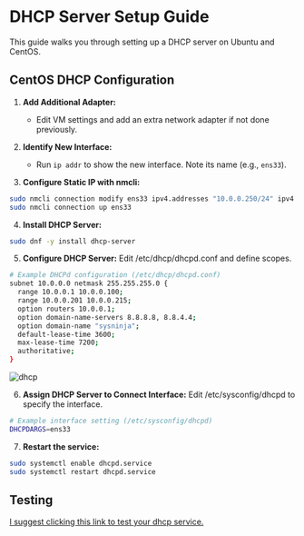 # DHCP Server Setup Guide

This guide walks you through setting up a DHCP server on Ubuntu and CentOS.

## CentOS DHCP Configuration

1. **Add Additional Adapter:**
   - Edit VM settings and add an extra network adapter if not done previously.

2. **Identify New Interface:**
   - Run `ip addr` to show the new interface. Note its name (e.g., `ens33`).

3. **Configure Static IP with nmcli:**

```bash
sudo nmcli connection modify ens33 ipv4.addresses "10.0.0.250/24" ipv4.gateway "10.0.0.1" ipv4.dns "8.8.8.8, 8.8.4.4"
sudo nmcli connection up ens33
```

4. **Install DHCP Server:**

```bash
sudo dnf -y install dhcp-server
```
5. **Configure DHCP Server:**
Edit /etc/dhcp/dhcpd.conf and define scopes.
```bash
# Example DHCPd configuration (/etc/dhcp/dhcpd.conf)
subnet 10.0.0.0 netmask 255.255.255.0 {
  range 10.0.0.1 10.0.0.100;
  range 10.0.0.201 10.0.0.215;
  option routers 10.0.0.1;
  option domain-name-servers 8.8.8.8, 8.8.4.4;
  option domain-name "sysninja";
  default-lease-time 3600;
  max-lease-time 7200;
  authoritative;
}
```
![dhcp](https://github.com/Iamaguest5/Document-Document-Document/assets/148782286/658fb28b-1f2f-4111-be6a-e81683e27f28)


6. **Assign DHCP Server to Connect Interface:**
Edit /etc/sysconfig/dhcpd to specify the interface.

```bash
# Example interface setting (/etc/sysconfig/dhcpd)
DHCPDARGS=ens33
```
7. **Restart the service:**

```bash
sudo systemctl enable dhcpd.service
sudo systemctl restart dhcpd.service
```

## Testing

[I suggest clicking this link to test your dhcp service.](Set-up-DHCP-to-a-Virtual-Client.md)

